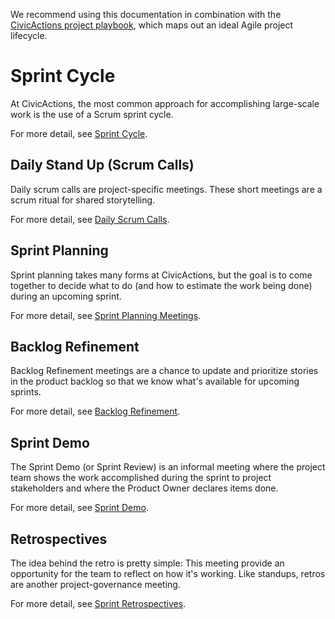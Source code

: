 We recommend using this documentation in combination with the [CivicActions project playbook](https://trello.com/b/qyI4wa18/template-civicactions-project-playbook), which maps out an ideal Agile project lifecycle.

# Sprint Cycle

At CivicActions, the most common approach for accomplishing large-scale work is the use of a Scrum sprint cycle.

For more detail, see [Sprint Cycle](../../04-how-we-work/agile-practices/sprint-cycle.md).

## Daily Stand Up (Scrum Calls)

Daily scrum calls are project-specific meetings. These short meetings are a scrum ritual for shared storytelling.

For more detail, see [Daily Scrum Calls](../../04-how-we-work/agile-practices/daily-scrum-calls.md).

## Sprint Planning

Sprint planning takes many forms at CivicActions, but the goal is to come together to decide what to do (and how to estimate the work being done) during an upcoming sprint.

For more detail, see [Sprint Planning Meetings](../../04-how-we-work/agile-practices/sprint-planning-meetings.md).

## Backlog Refinement

Backlog Refinement meetings are a chance to update and prioritize stories in the product backlog so that we know what's available for upcoming sprints.

For more detail, see [Backlog Refinement](../../04-how-we-work/agile-practices/backlog-grooming.md).

## Sprint Demo

The Sprint Demo (or Sprint Review) is an informal meeting where the project team shows the work accomplished during the sprint to project stakeholders and where the Product Owner declares items done.

For more detail, see [Sprint Demo](../../04-how-we-work/agile-practices/sprint-demo.md).

## Retrospectives

The idea behind the retro is pretty simple: This meeting provide an opportunity for the team to reflect on how it's working. Like standups, retros are another project-governance meeting.

For more detail, see [Sprint Retrospectives](../../04-how-we-work/agile-practices/sprint-retrospectives.md).
